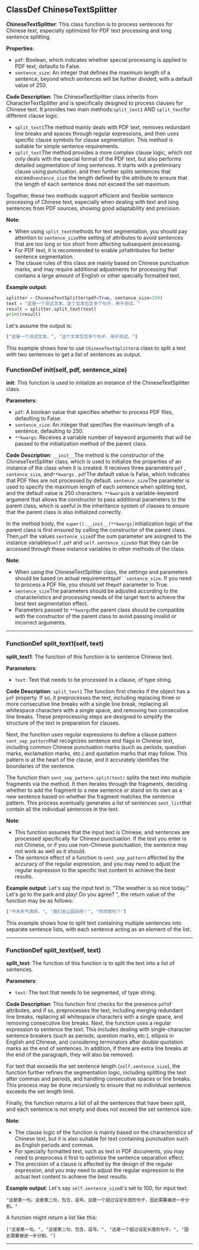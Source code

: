 ## ClassDef ChineseTextSplitter
**ChineseTextSplitter**: This class function is to process sentences for Chinese text, especially optimized for PDF text processing and long sentence splitting. 

**Properties**:
- `pdf`: Boolean, which indicates whether special processing is applied to PDF text, defaults to False.
- `sentence_size`: An integer that defines the maximum length of a sentence, beyond which sentences will be further divided, with a default value of 250.

**Code Description**:
The ChineseTextSplitter class inherits from CharacterTextSplitter and is specifically designed to process clauses for Chinese text. It provides two main methods:`split_text1` AND `split_text`for different clause logic. 

- `split_text1`The method mainly deals with PDF text, removes redundant line breaks and spaces through regular expressions, and then uses specific clause symbols for clause segmentation. This method is suitable for simple sentence requirements.
- `split_text`The method provides a more complex clause logic, which not only deals with the special format of the PDF text, but also performs detailed segmentation of long sentences. It starts with a preliminary clause using punctuation, and then further splits sentences that exceed`sentence_size` the length defined by the attribute to ensure that the length of each sentence does not exceed the set maximum. 

Together, these two methods support efficient and flexible sentence processing of Chinese text, especially when dealing with text and long sentences from PDF sources, showing good adaptability and precision.

**Note**:
- When using `split_text`methods for text segmentation, you should pay attention to `sentence_size`the setting of attributes to avoid sentences that are too long or too short from affecting subsequent processing. 
- For PDF text, it is recommended to enable `pdf`attributes for better sentence segmentation. 
- The clause rules of this class are mainly based on Chinese punctuation marks, and may require additional adjustments for processing that contains a large amount of English or other specially formatted text.

**Example output**:
```python
splitter = ChineseTextSplitter(pdf=True, sentence_size=250)
text = "这是一个测试文本。这个文本包含多个句子，用于测试。"
result = splitter.split_text(text)
print(result)
```
Let's assume the output is:
```python
["这是一个测试文本。", "这个文本包含多个句子，用于测试。"]
```
This example shows how to use `ChineseTextSplitter`a class to split a text with two sentences to get a list of sentences as output. 
### FunctionDef __init__(self, pdf, sentence_size)
**__init__**: This function is used to initialize an instance of the ChineseTextSplitter class. 

**Parameters**:
- `pdf`: A boolean value that specifies whether to process PDF files, defaulting to False.
- `sentence_size`: An integer that specifies the maximum length of a sentence, defaulting to 250.
- `**kwargs`: Receives a variable number of keyword arguments that will be passed to the initialization method of the parent class.

**Code Description**:
`__init__`The method is the constructor of the ChineseTextSplitter class, which is used to initialize the properties of an instance of the class when it is created. It receives three parameters:`pdf` , `sentence_size`, and`**kwargs` . `pdf`The default value is False, which indicates that PDF files are not processed by default. `sentence_size`The parameter is used to specify the maximum length of each sentence when splitting text, and the default value is 250 characters. `**kwargs`is a variable-keyword argument that allows the constructor to pass additional parameters to the parent class, which is useful in the inheritance system of classes to ensure that the parent class is also initialized correctly. 

In the method body, the `super().__init__(**kwargs)`initialization logic of the parent class is first ensured by calling the constructor of the parent class. Then,`pdf` the values `sentence_size`of the sum parameter are assigned to the instance variables`self.pdf` and `self.sentence_size`so that they can be accessed through these instance variables in other methods of the class. 

**Note**:
- When using the ChineseTextSplitter class, the settings and parameters should be based on actual requirements`pdf``sentence_size`. If you need to process a PDF file, you should set the`pdf` parameter to True. 
- `sentence_size`The parameters should be adjusted according to the characteristics and processing needs of the target text to achieve the best text segmentation effect.
- Parameters passed to `**kwargs`the parent class should be compatible with the constructor of the parent class to avoid passing invalid or incorrect arguments. 
***
### FunctionDef split_text1(self, text)
**split_text1**: The function of this function is to sentence Chinese text. 

**Parameters**:
- `text`: Text that needs to be processed in a clause, of type string.

**Code Description**:
`split_text1` The function first checks if the object has a `pdf` property. If so, it preprocesses the text, including replacing three or more consecutive line breaks with a single line break, replacing all whitespace characters with a single space, and removing two consecutive line breaks. These preprocessing steps are designed to simplify the structure of the text in preparation for clauses. 

Next, the function uses regular expressions to define a clause pattern `sent_sep_pattern`that recognizes sentence end flags in Chinese text, including common Chinese punctuation marks (such as periods, question marks, exclamation marks, etc.) and quotation marks that may follow. This pattern is at the heart of the clause, and it accurately identifies the boundaries of the sentence. 

The function then `sent_sep_pattern.split(text)` splits the text into multiple fragments via the method. It then iterates through the fragments, deciding whether to add the fragment to a new sentence or stand on its own as a new sentence based on whether the fragment matches the sentence pattern. This process eventually generates a list of sentences `sent_list`that contain all the individual sentences in the text. 

**Note**:
- This function assumes that the input text is Chinese, and sentences are processed specifically for Chinese punctuation. If the text you enter is not Chinese, or if you use non-Chinese punctuation, the sentence may not work as well as it should.
- The sentence effect of a function is `sent_sep_pattern` affected by the accuracy of the regular expression, and you may need to adjust the regular expression to the specific text content to achieve the best results. 

**Example output**:
Let's say the input text is: "The weather is so nice today." Let's go to the park and play! Do you agree? ", the return value of the function may be as follows:
```python
["今天天气真好。", "我们去公园玩吧！", "你同意吗？"]
```
This example shows how to split text containing multiple sentences into separate sentence lists, with each sentence acting as an element of the list.
***
### FunctionDef split_text(self, text)
**split_text**: The function of this function is to split the text into a list of sentences. 

**Parameters**:
- `text`: The text that needs to be segmented, of type string.

**Code Description**:
This function first checks for the presence `pdf`of attributes, and if so, preprocesses the text, including merging redundant line breaks, replacing all whitespace characters with a single space, and removing consecutive line breaks. Next, the function uses a regular expression to sentence the text. This includes dealing with single-character sentence breakers (such as periods, question marks, etc.), ellipsis in English and Chinese, and considering terminators after double quotation marks as the end of sentences. In addition, if there are extra line breaks at the end of the paragraph, they will also be removed. 

For text that exceeds the set sentence length (`self.sentence_size`), the function further refines the segmentation logic, including splitting the text after commas and periods, and handling consecutive spaces or line breaks. This process may be done recursively to ensure that no individual sentence exceeds the set length limit. 

Finally, the function returns a list of all the sentences that have been split, and each sentence is not empty and does not exceed the set sentence size.

**Note**:
- The clause logic of the function is mainly based on the characteristics of Chinese text, but it is also suitable for text containing punctuation such as English periods and commas.
- For specially formatted text, such as text in PDF documents, you may need to preprocess it first to optimize the sentence separation effect.
- The precision of a clause is affected by the design of the regular expression, and you may need to adjust the regular expression to the actual text content to achieve the best results.

**Example output**:
Let's say `self.sentence_size`it's set to 100, for input text:
```
"这是第一句。这是第二句，包含，逗号。这是一个超过设定长度的句子，因此需要被进一步分割。"
```
A function might return a list like this:
```
["这是第一句。", "这是第二句，包含，逗号。", "这是一个超过设定长度的句子，", "因此需要被进一步分割。"]
```
***
